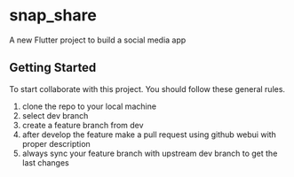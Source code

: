 # snap_share

A new Flutter project to build a social media app

## Getting Started
To start collaborate with this project. You should follow these general rules.
 1. clone the repo to your local machine
 2. select dev branch
 3. create a feature branch from dev
 4. after develop the feature make a pull request using github webui with proper description
 5. always sync your feature branch with upstream dev branch to get the last changes
